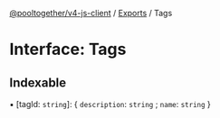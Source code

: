 [@pooltogether/v4-js-client](../README.md) / [Exports](../modules.md) / Tags

# Interface: Tags

## Indexable

▪ [tagId: `string`]: { `description`: `string` ; `name`: `string`  }
